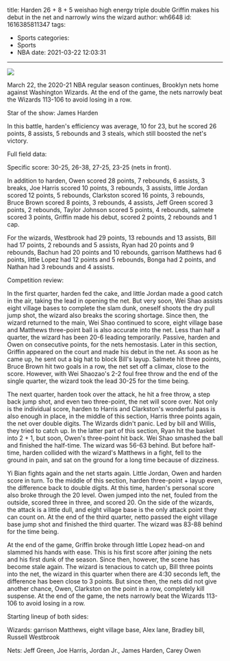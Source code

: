 title: Harden 26 + 8 + 5 weishao high energy triple double Griffin makes his debut in the net and narrowly wins the wizard
author: wh6648
id: 1616385811347
tags: 
- Sports
categories: 
- Sports
- NBA
date: 2021-03-22 12:03:31
---
![](https://p0.itc.cn/images01/20210322/ce57e1b643084ed4b185bcfa1d551cfa.jpeg)


March 22, the 2020-21 NBA regular season continues, Brooklyn nets home against Washington Wizards. At the end of the game, the nets narrowly beat the Wizards 113-106 to avoid losing in a row.

Star of the show: James Harden

In this battle, harden's efficiency was average, 10 for 23, but he scored 26 points, 8 assists, 5 rebounds and 3 steals, which still boosted the net's victory.

Full field data:

Specific score: 30-25, 26-38, 27-25, 23-25 (nets in front).

In addition to harden, Owen scored 28 points, 7 rebounds, 6 assists, 3 breaks, Joe Harris scored 10 points, 3 rebounds, 3 assists, little Jordan scored 12 points, 5 rebounds, Clarkston scored 16 points, 3 rebounds, Bruce Brown scored 8 points, 3 rebounds, 4 assists, Jeff Green scored 3 points, 2 rebounds, Taylor Johnson scored 5 points, 4 rebounds, salmete scored 3 points, Griffin made his debut, scored 2 points, 2 rebounds and 1 cap.

For the wizards, Westbrook had 29 points, 13 rebounds and 13 assists, Bill had 17 points, 2 rebounds and 5 assists, Ryan had 20 points and 9 rebounds, Bachun had 20 points and 10 rebounds, garrison Matthews had 6 points, little Lopez had 12 points and 5 rebounds, Bonga had 2 points, and Nathan had 3 rebounds and 4 assists.

Competition review:

In the first quarter, harden fed the cake, and little Jordan made a good catch in the air, taking the lead in opening the net. But very soon, Wei Shao assists eight village bases to complete the slam dunk, oneself shoots the dry pull jump shot, the wizard also breaks the scoring shortage. Since then, the wizard returned to the main, Wei Shao continued to score, eight village base and Matthews three-point ball is also accurate into the net. Less than half a quarter, the wizard has been 20-6 leading temporarily. Passive, harden and Owen on consecutive points, for the nets hemostasis. Later in this section, Griffin appeared on the court and made his debut in the net. As soon as he came up, he sent out a big hat to block Bill's layup. Salmete hit three points, Bruce Brown hit two goals in a row, the net set off a climax, close to the score. However, with Wei Shaozao's 2-2 foul free throw and the end of the single quarter, the wizard took the lead 30-25 for the time being.

The next quarter, harden took over the attack, he hit a free throw, a step back jump shot, and even two three-point, the net will score over. Not only is the individual score, harden to Harris and Clarkston's wonderful pass is also enough in place, in the middle of this section, Harris three points again, the net over double digits. The Wizards didn't panic. Led by bill and Willis, they tried to catch up. In the latter part of this section, Ryan hit the basket into 2 + 1, but soon, Owen's three-point hit back. Wei Shao smashed the ball and finished the half-time. The wizard was 56-63 behind. But before half-time, harden collided with the wizard's Matthews in a fight, fell to the ground in pain, and sat on the ground for a long time because of dizziness.

Yi Bian fights again and the net starts again. Little Jordan, Owen and harden score in turn. To the middle of this section, harden three-point + layup even, the difference back to double digits. At this time, harden's personal score also broke through the 20 level. Owen jumped into the net, fouled from the outside, scored three in three, and scored 20. On the side of the wizards, the attack is a little dull, and eight village base is the only attack point they can count on. At the end of the third quarter, netto passed the eight village base jump shot and finished the third quarter. The wizard was 83-88 behind for the time being.

At the end of the game, Griffin broke through little Lopez head-on and slammed his hands with ease. This is his first score after joining the nets and his first dunk of the season. Since then, however, the scene has become stale again. The wizard is tenacious to catch up, Bill three points into the net, the wizard in this quarter when there are 4:30 seconds left, the difference has been close to 3 points. But since then, the nets did not give another chance, Owen, Clarkston on the point in a row, completely kill suspense. At the end of the game, the nets narrowly beat the Wizards 113-106 to avoid losing in a row.

Starting lineup of both sides:

Wizards: garrison Matthews, eight village base, Alex lane, Bradley bill, Russell Westbrook

Nets: Jeff Green, Joe Harris, Jordan Jr., James Harden, Carey Owen

